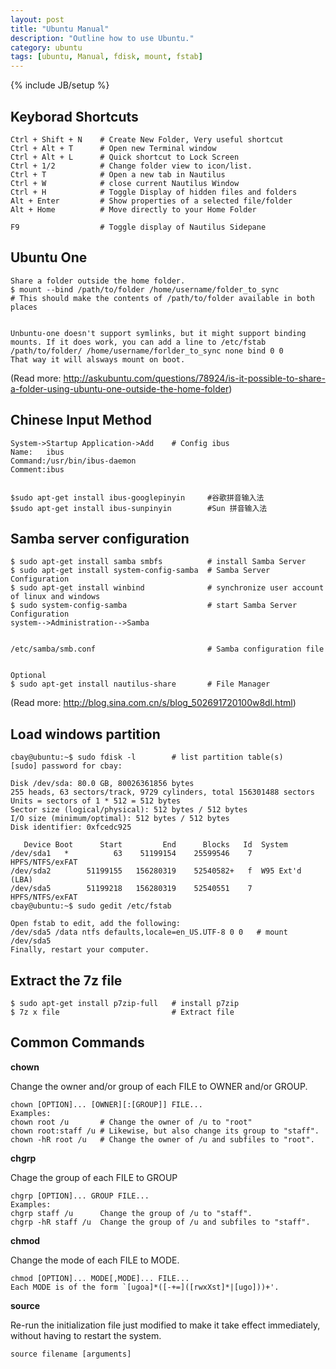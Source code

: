 ```yaml
---
layout: post
title: "Ubuntu Manual"
description: "Outline how to use Ubuntu."
category: ubuntu
tags: [ubuntu, Manual, fdisk, mount, fstab]
---
```

{% include JB/setup %}

## Keyborad Shortcuts

    Ctrl + Shift + N    # Create New Folder, Very useful shortcut
    Ctrl + Alt + T      # Open new Terminal window
    Ctrl + Alt + L      # Quick shortcut to Lock Screen
    Ctrl + 1/2          # Change folder view to icon/list.
    Ctrl + T            # Open a new tab in Nautilus
    Ctrl + W            # close current Nautilus Window
    Ctrl + H            # Toggle Display of hidden files and folders
    Alt + Enter         # Show properties of a selected file/folder
    Alt + Home          # Move directly to your Home Folder

    F9                  # Toggle display of Nautilus Sidepane

## Ubuntu One

    Share a folder outside the home folder.
    $ mount --bind /path/to/folder /home/username/folder_to_sync
    # This should make the contents of /path/to/folder available in both places
 

    Unbuntu-one doesn't support symlinks, but it might support binding mounts. If it does work, you can add a line to /etc/fstab
    /path/to/folder/ /home/username/forlder_to_sync none bind 0 0
    That way it will alsways mount on boot.
(Read more: <http://askubuntu.com/questions/78924/is-it-possible-to-share-a-folder-using-ubuntu-one-outside-the-home-folder>)

## Chinese Input Method

    System->Startup Application->Add    # Config ibus
    Name:   ibus
    Command:/usr/bin/ibus-daemon
    Comment:ibus
 

    $sudo apt-get install ibus-googlepinyin     #谷歌拼音输入法
    $sudo apt-get install ibus-sunpinyin        #Sun 拼音输入法
 

## Samba server configuration

    $ sudo apt-get install samba smbfs          # install Samba Server
    $ sudo apt-get install system-config-samba  # Samba Server Configuration
    $ sudo apt-get install winbind              # synchronize user account of linux and windows
    $ sudo system-config-samba                  # start Samba Server Configuration
    system-->Administration-->Samba
 

    /etc/samba/smb.conf                         # Samba configuration file
 

    Optional
    $ sudo apt-get install nautilus-share       # File Manager
 

(Read more: <http://blog.sina.com.cn/s/blog_502691720100w8dl.html>)

## Load windows partition

    cbay@ubuntu:~$ sudo fdisk -l        # list partition table(s)
    [sudo] password for cbay: 

    Disk /dev/sda: 80.0 GB, 80026361856 bytes
    255 heads, 63 sectors/track, 9729 cylinders, total 156301488 sectors
    Units = sectors of 1 * 512 = 512 bytes
    Sector size (logical/physical): 512 bytes / 512 bytes
    I/O size (minimum/optimal): 512 bytes / 512 bytes
    Disk identifier: 0xfcedc925

       Device Boot      Start         End      Blocks   Id  System
    /dev/sda1   *          63    51199154    25599546    7  HPFS/NTFS/exFAT
    /dev/sda2        51199155   156280319    52540582+   f  W95 Ext'd (LBA)
    /dev/sda5        51199218   156280319    52540551    7  HPFS/NTFS/exFAT
    cbay@ubuntu:~$ sudo gedit /etc/fstab

    Open fstab to edit, add the following:
    /dev/sda5 /data ntfs defaults,locale=en_US.UTF-8 0 0   # mount /dev/sda5
    Finally, restart your computer.

## Extract the 7z file

    $ sudo apt-get install p7zip-full   # install p7zip
    $ 7z x file                         # Extract file
 

## Common Commands

**chown**

Change the owner and/or group of each FILE to OWNER and/or GROUP.

    chown [OPTION]... [OWNER][:[GROUP]] FILE...
    Examples:
    chown root /u       # Change the owner of /u to "root"
    chown root:staff /u # Likewise, but also change its group to "staff".
    chown -hR root /u   # Change the owner of /u and subfiles to "root".
 

**chgrp**

Chage the group of each FILE to GROUP

    chgrp [OPTION]... GROUP FILE...
    Examples:
    chgrp staff /u      Change the group of /u to "staff".
    chgrp -hR staff /u  Change the group of /u and subfiles to "staff".
 

**chmod**

Change the mode of each FILE to MODE.

    chmod [OPTION]... MODE[,MODE]... FILE...
    Each MODE is of the form `[ugoa]*([-+=]([rwxXst]*|[ugo]))+'.
 
**source**

Re-run the initialization file just modified to make it take effect immediately, without having to restart the system.

    source filename [arguments]


